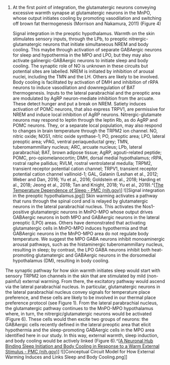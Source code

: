 1. At the first point of integration, the glutamatergic neurons conveying excessive warmth synapse at glutamatergic neurons in the MnPO, whose output initiates cooling by promoting vasodilation and switching off brown fat thermogenesis (Morrison and Nakamura, 2011) (Figure 4)
   
   Signal integration in the preoptic hypothalamus. Warmth on the skin stimulates sensory inputs, through the LPb, to preoptic nitrergic-glutamatergic neurons that initiate simultaneous NREM and body cooling. This maybe through activation of separate GABAergic neurons for sleep and hypothermia in the MPO and LPO, but they may also activate galinergic-GABAergic neurons to initiate sleep and body cooling. The synaptic role of NO is unknown in these circuits but potential sites are labelled. NREM is initiated by inhibition of arousal nuclei, including the TMN and the LH. Others are likely to be involved. Body cooling is facilitated by activation of DMH and inhibition of rRPA neurons to induce vasodilation and downregulation of BAT thermogenesis. Inputs to the lateral parabrachial and the preoptic area are modulated by AgRP neuron-mediate inhibition from the arcuate. These detect hunger and put a break on NREM. Satiety induces activation of POMC neurons, that also express TRPV1, are permissive for NREM and induce local inhibition of AgRP neurons. Nitrergic-glutamate neurons may respond to leptin through the leptin Rb, as do AgRP and POMC neurons. They, or a separate local population, may also respond to changes in brain temperature through the TRPM2 ion channel. NO, nitric oxide; NOS1, nitric oxide synthase-1; PO, preoptic area; LPO, lateral preoptic area; vPAG, ventral periaqueductal grey; TMN, tuberomammillary nucleus; ARC, arcuate nucleus; LPb, lateral parabrachial; BAT, brown adipose tissue; AgRP, agouti-related peptide; POMC, pro-opiomelanocortin; DMH, dorsal medial hypothalamus; rRPA, rostral raphe pallidus; RVLM, rostral ventrolateral medulla; TRPM2, transient receptor potential cation channel; TRPV1, transient receptor potential cation channel vallinoid-1; GAL, Galanin (Leshan et al., 2012; Weber and Dan, 2016; Yu et al., 2016; Goldstein et al., 2018; Harding et al., 2018; Jeong et al., 2018; Tan and Knight, 2018; Yu et al., 2019).^[[The Temperature Dependence of Sleep - PMC (nih.gov)](https://www.ncbi.nlm.nih.gov/pmc/articles/PMC6491889/)] ![[Signal integration in the preoptic hypothalamus.jpg]]
Skin warming activates a pathway that runs through the spinal cord and is relayed by glutamatergic neurons in the lateral parabrachial nucleus. This activates the Nos1-positive glutamatergic neurons in MnPO-MPO whose output drives GABAergic neurons in both MPO and GABAergic neurons in the lateral preoptic (LPO) areas. Others have demonstrated that activating glutamatergic cells in MnPO-MPO induces hypothermia and that GABAergic neurons in the MnPO-MPO area do not regulate body temperature. We suggest the MPO GABA neurons inhibit monoaminergic arousal pathways, such as the histaminergic tuberomammillary nucleus, resulting in sleep; by contrast, the LPO GABA neurons inhibit both heat-promoting glutamatergic and GABAergic neurons in the dorsomedial hypothalamus (DM), resulting in body cooling.

The synaptic pathway for how skin warmth initiates sleep would start with sensory TRPM2 ion channels in the skin that are stimulated by mild (non-painful) external warming. From there, the excitatory pathway would ascend via the lateral parabrachial nucleus. In particular, glutamatergic neurons in the lateral parabrachial nucleus convey signals for temperature place preference, and these cells are likely to be involved in our thermal place preference protocol (see Figure 1). From the lateral parabrachial nucleus, the glutamatergic pathway continues to the MnPO-MPO hypothalamus where, in turn, the nitrergic/glutamatergic neurons would be activated (Figure 6). These cells would then excite two groups of neurons: the GABAergic cells recently defined in the lateral preoptic area that elicit hypothermia and the sleep-promoting GABAergic cells in the MPO area identified here in our study. In this way, external warmth, sleep induction, and body cooling would be actively linked (Figure 6).^[[A Neuronal Hub Binding Sleep Initiation and Body Cooling in Response to a Warm External Stimulus - PMC (nih.gov)](https://www.ncbi.nlm.nih.gov/pmc/articles/PMC6078908/)] ![[Conceptual Circuit Model for How External Warming Induces and Links Sleep and Body Cooling.png]]